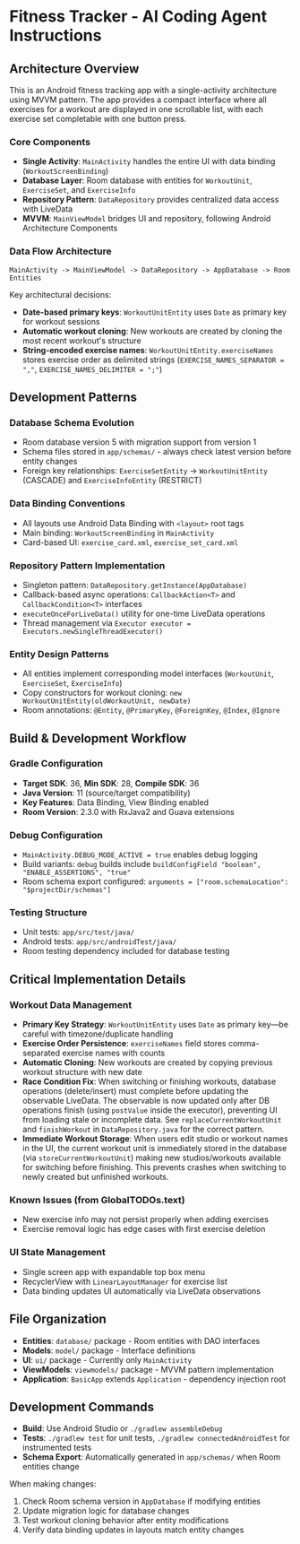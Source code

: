 # Fitness Tracker - AI Coding Agent Instructions

## Architecture Overview

This is an Android fitness tracking app with a single-activity architecture using MVVM pattern. The app provides a compact interface where all exercises for a workout are displayed in one scrollable list, with each exercise set completable with one button press.

### Core Components

- **Single Activity**: `MainActivity` handles the entire UI with data binding (`WorkoutScreenBinding`)
- **Database Layer**: Room database with entities for `WorkoutUnit`, `ExerciseSet`, and `ExerciseInfo`
- **Repository Pattern**: `DataRepository` provides centralized data access with LiveData
- **MVVM**: `MainViewModel` bridges UI and repository, following Android Architecture Components

### Data Flow Architecture

```
MainActivity -> MainViewModel -> DataRepository -> AppDatabase -> Room Entities
```

Key architectural decisions:
- **Date-based primary keys**: `WorkoutUnitEntity` uses `Date` as primary key for workout sessions
- **Automatic workout cloning**: New workouts are created by cloning the most recent workout's structure
- **String-encoded exercise names**: `WorkoutUnitEntity.exerciseNames` stores exercise order as delimited strings (`EXERCISE_NAMES_SEPARATOR = ","`, `EXERCISE_NAMES_DELIMITER = ";"`)

## Development Patterns

### Database Schema Evolution
- Room database version 5 with migration support from version 1
- Schema files stored in `app/schemas/` - always check latest version before entity changes
- Foreign key relationships: `ExerciseSetEntity` -> `WorkoutUnitEntity` (CASCADE) and `ExerciseInfoEntity` (RESTRICT)

### Data Binding Conventions
- All layouts use Android Data Binding with `<layout>` root tags
- Main binding: `WorkoutScreenBinding` in `MainActivity`
- Card-based UI: `exercise_card.xml`, `exercise_set_card.xml`

### Repository Pattern Implementation
- Singleton pattern: `DataRepository.getInstance(AppDatabase)`
- Callback-based async operations: `CallbackAction<T>` and `CallbackCondition<T>` interfaces
- `executeOnceForLiveData()` utility for one-time LiveData operations
- Thread management via `Executor executor = Executors.newSingleThreadExecutor()`

### Entity Design Patterns
- All entities implement corresponding model interfaces (`WorkoutUnit`, `ExerciseSet`, `ExerciseInfo`)
- Copy constructors for workout cloning: `new WorkoutUnitEntity(oldWorkoutUnit, newDate)`
- Room annotations: `@Entity`, `@PrimaryKey`, `@ForeignKey`, `@Index`, `@Ignore`

## Build & Development Workflow

### Gradle Configuration
- **Target SDK**: 36, **Min SDK**: 28, **Compile SDK**: 36
- **Java Version**: 11 (source/target compatibility)
- **Key Features**: Data Binding, View Binding enabled
- **Room Version**: 2.3.0 with RxJava2 and Guava extensions

### Debug Configuration
- `MainActivity.DEBUG_MODE_ACTIVE = true` enables debug logging
- Build variants: `debug` builds include `buildConfigField "boolean", "ENABLE_ASSERTIONS", "true"`
- Room schema export configured: `arguments = ["room.schemaLocation": "$projectDir/schemas"]`

### Testing Structure
- Unit tests: `app/src/test/java/`
- Android tests: `app/src/androidTest/java/`
- Room testing dependency included for database testing

## Critical Implementation Details

### Workout Data Management

- **Primary Key Strategy**: `WorkoutUnitEntity` uses `Date` as primary key—be careful with timezone/duplicate handling
- **Exercise Order Persistence**: `exerciseNames` field stores comma-separated exercise names with counts
- **Automatic Cloning**: New workouts are created by copying previous workout structure with new date
- **Race Condition Fix**: When switching or finishing workouts, database operations (delete/insert) must complete before updating the observable LiveData. The observable is now updated only after DB operations finish (using `postValue` inside the executor), preventing UI from loading stale or incomplete data. See `replaceCurrentWorkoutUnit` and `finishWorkout` in `DataRepository.java` for the correct pattern.
- **Immediate Workout Storage**: When users edit studio or workout names in the UI, the current workout unit is immediately stored in the database (via `storeCurrentWorkoutUnit`) making new studios/workouts available for switching before finishing. This prevents crashes when switching to newly created but unfinished workouts.

### Known Issues (from GlobalTODOs.text)
- New exercise info may not persist properly when adding exercises
- Exercise removal logic has edge cases with first exercise deletion

### UI State Management
- Single screen app with expandable top box menu
- RecyclerView with `LinearLayoutManager` for exercise list
- Data binding updates UI automatically via LiveData observations

## File Organization
- **Entities**: `database/` package - Room entities with DAO interfaces
- **Models**: `model/` package - Interface definitions
- **UI**: `ui/` package - Currently only `MainActivity`
- **ViewModels**: `viewmodels/` package - MVVM pattern implementation
- **Application**: `BasicApp` extends `Application` - dependency injection root

## Development Commands
- **Build**: Use Android Studio or `./gradlew assembleDebug`
- **Tests**: `./gradlew test` for unit tests, `./gradlew connectedAndroidTest` for instrumented tests
- **Schema Export**: Automatically generated in `app/schemas/` when Room entities change

When making changes:
1. Check Room schema version in `AppDatabase` if modifying entities
2. Update migration logic for database changes
3. Test workout cloning behavior after entity modifications
4. Verify data binding updates in layouts match entity changes